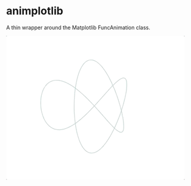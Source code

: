 # animplotlib
A thin wrapper around the Matplotlib FuncAnimation class.

<img src="gifs/trefoil-knot.gif" />

